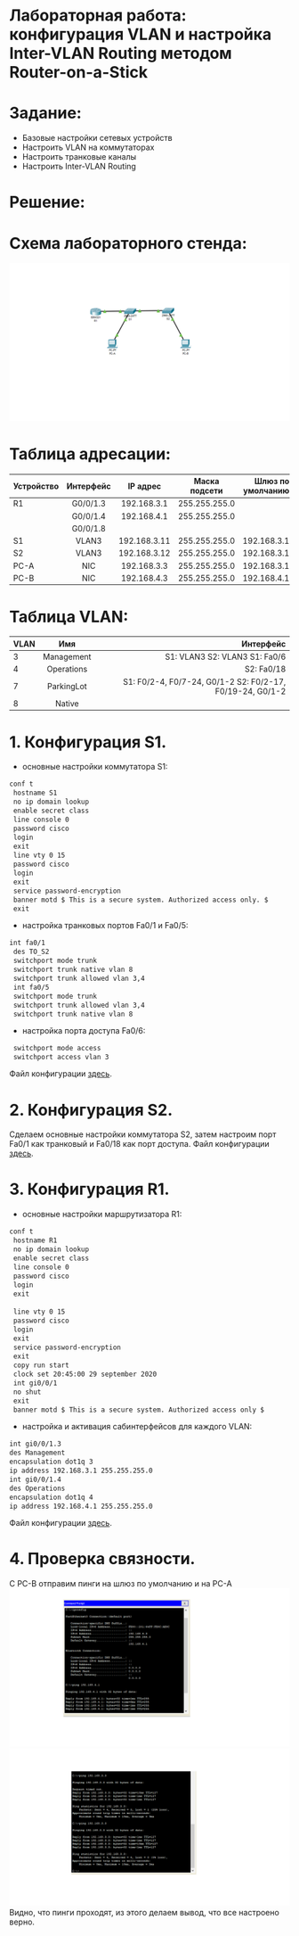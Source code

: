 # Лабораторная работа: конфигурация VLAN и настройка Inter-VLAN Routing методом Router-on-a-Stick
# Задание:
- Базовые настройки сетевых устройств
- Настроить VLAN на коммутаторах
- Настроить транковые каналы
- Настроить Inter-VLAN Routing

 # Решение:
 
 # Схема лабораторного стенда:
![](https://github.com/dmitriyklimenkov/LAB1-VLAN/blob/main/%D0%A1%D1%85%D0%B5%D0%BC%D0%B0%20%D0%BB%D0%B0%D0%B1%D0%BE%D1%80%D0%B0%D1%82%D0%BE%D1%80%D0%BD%D0%BE%D0%B3%D0%BE%20%D1%81%D1%82%D0%B5%D0%BD%D0%B4%D0%B0%20VLAN.png)
 
# Таблица адресации:
| Устройство | Интерфейс  |   IP адрес   | Маска подсети | Шлюз по умолчанию |
| :----------|:----------:| :-----------:|:-------------:| -----------------:|
| R1         | G0/0/1.3   | 192.168.3.1  | 255.255.255.0 |                   |
|            | G0/0/1.4   | 192.168.4.1  | 255.255.255.0 |                   | 
|            | G0/0/1.8   |              |               |                   | 
| S1         | VLAN3      | 192.168.3.11 | 255.255.255.0 | 192.168.3.1       |
| S2         | VLAN3      | 192.168.3.12 | 255.255.255.0 | 192.168.3.1       |
| PC-A       | NIC        | 192.168.3.3  | 255.255.255.0 | 192.168.3.1       |
| PC-B       | NIC        | 192.168.4.3  | 255.255.255.0 | 192.168.4.1       |

# Таблица VLAN:
|     VLAN      | Имя | Интерфейс |
| :------------ |:---------------:| -----:|
| 3      | Management        | S1: VLAN3 S2: VLAN3 S1: Fa0/6 |
| 4      | Operations        | S2: Fa0/18 |
| 7      | ParkingLot        | S1: F0/2-4, F0/7-24, G0/1-2 S2: F0/2-17, F0/19-24, G0/1-2 |
| 8      | Native            |               |


# 1. Конфигурация S1.
- основные настройки коммутатора S1:
``` 
conf t
 hostname S1
 no ip domain lookup
 enable secret class
 line console 0
 password cisco
 login
 exit
 line vty 0 15
 password cisco
 login
 exit
 service password-encryption 
 banner motd $ This is a secure system. Authorized access only. $
 exit
 ```
- настройка транковых портов Fa0/1 и Fa0/5:
``` 
int fa0/1
 des TO_S2
 switchport mode trunk
 switchport trunk native vlan 8
 switchport trunk allowed vlan 3,4
 int fa0/5
 switchport mode trunk
 switchport trunk allowed vlan 3,4
 switchport trunk native vlan 8
 ```
- настройка порта доступа Fa0/6:
```int fa0/6
 switchport mode access
 switchport access vlan 3
 ```
Файл конфигурации [здесь](https://github.com/dmitriyklimenkov/LAB1-VLAN/blob/main/S1).
 
# 2. Конфигурация S2.
Сделаем основные настройки коммутатора S2, затем настроим порт Fa0/1 как транковый и Fa0/18 как порт доступа. Файл конфигурации [здесь](https://github.com/dmitriyklimenkov/LAB1-VLAN/blob/main/S2).

# 3. Конфигурация R1.
- основные настройки маршрутизатора R1:
``` 
conf t
 hostname R1
 no ip domain lookup
 enable secret class
 line console 0
 password cisco
 login
 exit

 line vty 0 15
 password cisco
 login
 exit
 service password-encryption
 exit
 copy run start
 clock set 20:45:00 29 september 2020
 int gi0/0/1
 no shut
 exit
 banner motd $ This is a secure system. Authorized access only $
 ```
- настройка и активация сабинтерфейсов для каждого VLAN:
 ``` 
 int gi0/0/1.3
 des Management
 encapsulation dot1q 3
 ip address 192.168.3.1 255.255.255.0
 int gi0/0/1.4
 des Operations
 encapsulation dot1q 4
 ip address 192.168.4.1 255.255.255.0
 ```
Файл конфигурации [здесь](https://github.com/dmitriyklimenkov/LAB1-VLAN/blob/main/R1).

# 4. Проверка связности.
С PC-B отправим пинги на шлюз по умолчанию и на PC-A
![](https://github.com/dmitriyklimenkov/LAB1-VLAN/blob/main/%D0%A1%D0%B2%D1%8F%D0%B7%D0%BD%D0%BE%D1%81%D1%82%D1%8C1.png) ![](https://github.com/dmitriyklimenkov/LAB1-VLAN/blob/main/%D0%A1%D0%B2%D1%8F%D0%B7%D0%BD%D0%BE%D1%81%D1%82%D1%8C2.png)
Видно, что пинги проходят, из этого делаем вывод, что все настроено верно.

